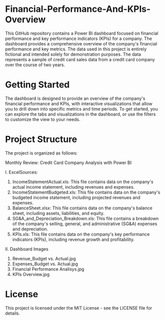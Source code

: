 # Financial-Performance-And-KPIs-Overview

This GitHub repository contains a Power BI dashboard focused on financial performance and key performance indicators (KPIs) for a company. The dashboard provides a comprehensive overview of the company's financial performance and key metrics. The data used in this project is entirely fictional and intended solely for demonstration purposes. The data represents a sample of credit card sales data from a credit card company over the course of two years.

# Getting Started

The dashboard is designed to provide an overview of the company's financial performance and KPIs, with interactive visualizations that allow you to drill down into specific metrics and time periods. To get started, you can explore the tabs and visualizations in the dashboard, or use the filters to customize the view to your needs.

# Project Structure 

The project is organized as follows:

Monthly Review: Credit Card Company Analysis with Power BI


I. ExcelSources:


1. IncomeStatementActual.xls: This file contains data on the company's actual income statement, including revenues and expenses. 
2. IncomeStatementBudgeted.xls: This file contains data on the company's budgeted income statement, including projected revenues and expenses.   
3. BalanceSheet.xlsx: This file contains data on the company's balance sheet, including assets, liabilities, and equity.   
4. SG&A_and_Depreciation_Breakdown.xls: This file contains a breakdown of the company's selling, general, and administrative (SG&A) expenses and depreciation.
5. KPIs.xls: This file contains data on the company's key performance indicators (KPIs), including revenue growth and profitability.
 

II. Dashboard Images

1. Revenue_Budget vs. Actual.jpg
2. Expenses_Budget vs. Actual.jpg
3. Financial Performance Analisys.jpg
4. KPIs Overview.jpg




# License

This project is licensed under the MIT License - see the LICENSE file for details.
